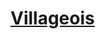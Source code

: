 ﻿---
!LinkItem
Link: background_villageois_hd.md
NameLink: <!--NameLink-->[Villageois](hd_background_villageois.md)<!--/NameLink-->
Id: backgrounds_hd.md#villageois
ParentLink: backgrounds_hd.md#historique
Name: Villageois
ParentName: Historique
Attributes: {}
AttributesDictionary: >+
  {}

---




# [Villageois](hd_background_villageois.md)



